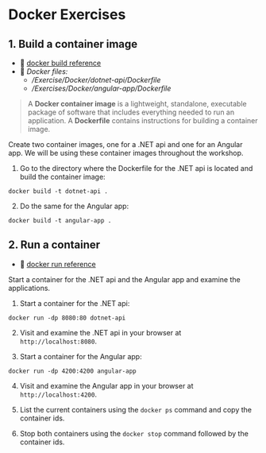 # Docker Exercises

## 1.  Build a container image

- 📖 [docker build reference](https://docs.docker.com/engine/reference/commandline/build/)
- 🐳 *Docker files:*
  - */Exercise/Docker/dotnet-api/Dockerfile*
  - */Exercises/Docker/angular-app/Dockerfile*

> A **Docker container image** is a lightweight, standalone, executable package of software that includes everything needed to run an application. A **Dockerfile** contains instructions for building a container image.

Create two container images, one for a .NET api and one for an Angular app. We will be using these container images throughout the workshop.


1. Go to the directory where the Dockerfile for the .NET api is located and build the container image:

```
docker build -t dotnet-api .
```

2. Do the same for the Angular app:

```
docker build -t angular-app .
```

## 2.  Run a container

- 📖 [docker run reference](https://docs.docker.com/engine/reference/commandline/run/)



Start a container for the .NET api and the Angular app and examine the applications.

1. Start a container for the .NET api:

```
docker run -dp 8080:80 dotnet-api
```

2. Visit and examine the .NET api in your browser at `http://localhost:8080`.

3. Start a container for the Angular app:

```
docker run -dp 4200:4200 angular-app
```

4. Visit and examine the Angular app in your browser at `http://localhost:4200`.

5. List the current containers using the `docker ps` command and copy the container ids.

6. Stop both containers using the `docker stop` command followed by the container ids.